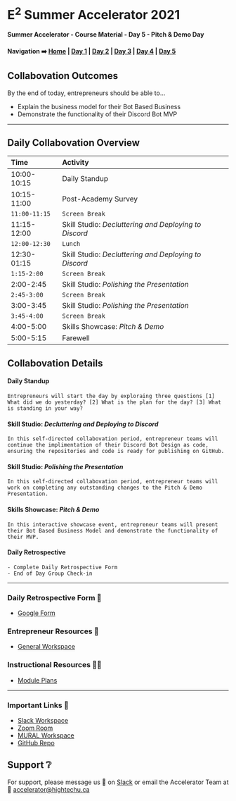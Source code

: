 # E<sup>2</sup> Summer Accelerator 2021

**Summer Accelerator - Course Material - Day 5 - Pitch & Demo Day**

#### Navigation :arrow_right: [Home](https://hightechu.github.io/e2-accelerator) | [Day 1](https://hightechu.github.io/e2-accelerator/modules/day1/) | [Day 2](https://hightechu.github.io/e2-accelerator/modules/day2/) | [Day 3](https://hightechu.github.io/e2-accelerator/modules/day3/) | [Day 4](https://hightechu.github.io/e2-accelerator/modules/day4/) | [Day 5](https://hightechu.github.io/e2-accelerator/modules/day5/) 

## Collabovation Outcomes
By the end of today, entrepreneurs should be able to...
* Explain the business model for their Bot Based Business 
* Demonstrate the functionality of their Discord Bot MVP

---

## Daily Collabovation Overview

|Time|Activity|
|:---|:---|
|10:00-10:15|Daily Standup| 
|10:15-11:00|Post-Academy Survey |
|`11:00-11:15`|`Screen Break`|
|11:15-12:00|Skill Studio: _Decluttering and Deploying to Discord_ | 
|`12:00-12:30`|`Lunch`|
|12:30-01:15|Skill Studio: _Decluttering and Deploying to Discord_ | 
|`1:15-2:00`|`Screen Break`|
|2:00-2:45|Skill Studio: _Polishing the Presentation_| 
|`2:45-3:00`|`Screen Break`|
|3:00-3:45|Skill Studio: _Polishing the Presentation_| 
|`3:45-4:00`|`Screen Break`|
|4:00-5:00|Skills Showcase: _Pitch & Demo_| 
|5:00-5:15|Farewell| 


## Collabovation Details

#### Daily Standup
```
Entrepreneurs will start the day by exploraing three questions [1] What did we do yesterday? [2] What is the plan for the day? [3] What is standing in your way?
```

#### Skill Studio: _Decluttering and Deploying to Discord_
```
In this self-directed collabovation period, entrepreneur teams will continue the implimentation of their Discord Bot Design as code, ensuring the repositories and code is ready for publishing on GitHub. 
```

#### Skill Studio: _Polishing the Presentation_
```
In this self-directed collabovation period, entrepreneur teams will work on completing any outstanding changes to the Pitch & Demo Presentation.
```
#### Skills Showcase: _Pitch & Demo_
```
In this interactive showcase event, entrepreneur teams will present their Bot Based Business Model and demonstrate the functionality of their MVP.
```

#### Daily Retrospective
```
- Complete Daily Retrospective Form
- End of Day Group Check-in
```

---

### Daily Retrospective Form :loudspeaker:

* [Google Form](https://forms.gle/7UspJfLA2Dg4eNG39)

### Entrepreneur Resources :blue_book:

* [General Workspace](https://app.mural.co/t/hightechu8022/m/hightechu8022/1628205814084/dfafa5e63bd629d074733653a25260251a82d023?sender=andrew5384)

### Instructional Resources :woman_teacher:

* [Module Plans](https://drive.google.com/drive/folders/1gnPqJxAY2oh3669_Artw4nDAxuCM4psQ?usp=sharing)

---

### Important Links :link: 

* [Slack Workspace](https://hightechuacademy.slack.com/)
* [Zoom Room](https://uvic.zoom.us/j/82224785116?pwd=anVwNGdZQUtZd0dBN0hBVUxpWWZwZz09)
* [MURAL Workspace](https://app.mural.co/t/hightechu8022/m/hightechu8022/1628205814084/dfafa5e63bd629d074733653a25260251a82d023?sender=andrew5384)
* [GitHub Repo](https://github.com/hightechu/e2-accelerator) 


## Support :grey_question:

For support, please message us 💬 on [Slack](https://e2-accelerator.slack.com) or email the Accelerator Team at :email: <accelerator@hightechu.ca>
